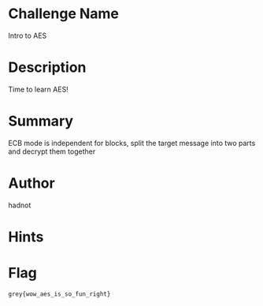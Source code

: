 # Challenge Name

Intro to AES

# Description

Time to learn AES!

# Summary

ECB mode is independent for blocks, split the target message into two parts and decrypt them together

# Author

hadnot

# Hints


# Flag

`grey{wow_aes_is_so_fun_right}`